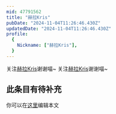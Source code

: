 ```yaml
---
mid: 47791562
title: "赫拉Kris"
pubDate: "2024-11-04T11:26:46.430Z"
updatedDate: "2024-11-04T11:26:46.430Z"
profile:
  {
    Nickname: ["赫拉Kris"],
  }
---
```


关注[赫拉Kris](https://space.bilibili.com/47791562)谢谢喵~ 关注[赫拉Kris](https://space.bilibili.com/47791562)谢谢喵~

## 此条目有待补充
你可以在[这里](https://github.com/Yuhanawa/VTuber.ICU/edit/master/src/content/v/赫拉Kris/index.md)编辑本文
